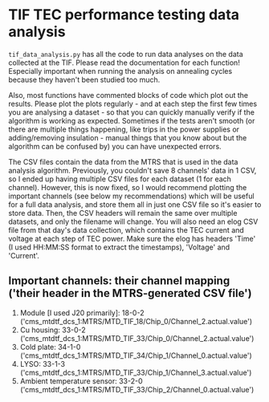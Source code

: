 # TIF TEC performance testing data analysis

`tif_data_analysis.py` has all the code to run data analyses on the data collected at the TIF. Please read the documentation for each function! Especially important when running the analysis on annealing cycles because they haven't been studied too much. 

Also, most functions have commented blocks of code which plot out the results. Please plot the plots regularly - and at each step the first few times you are analysing a dataset - so that you can quickly manually verify if the algorithm is working as expected. Sometimes if the tests aren't smooth (or there are multiple things happening, like trips in the power supplies or adding/removing insulation - manual things that you know about but the algorithm can be confused by) you can have unexpected errors. 

The CSV files contain the data from the MTRS that is used in the data analysis algorithm. 
Previously, you couldn't save 8 channels' data in 1 CSV, so I ended up having multiple CSV files for each dataset (1 for each channel). However, this is now fixed, so I would recommend plotting the important channels (see below my recommendations) which will be useful for a full data analysis, and store them all in just one CSV file so it's easier to store data. Then, the CSV headers will remain the same over multiple datasets, and only the filename will change. 
You will also need an elog CSV file from that day's data collection, which contains the TEC current and voltage at each step of TEC power. Make sure the elog has headers 'Time' (I used HH:MM:SS format to extract the timestamps), 'Voltage' and 'Current'. 


Important channels: their channel mapping ('their header in the  MTRS-generated CSV file')
-------------------------------------
1. Module [I used J20 primarily]: 18-0-2 ('cms_mtdtf_dcs_1:MTRS/MTD_TIF_18/Chip_0/Channel_2.actual.value')
2. Cu housing: 33-0-2 ('cms_mtdtf_dcs_1:MTRS/MTD_TIF_33/Chip_0/Channel_2.actual.value')
3. Cold plate: 34-1-0 ('cms_mtdtf_dcs_1:MTRS/MTD_TIF_34/Chip_1/Channel_0.actual.value')
4. LYSO: 33-1-3 ('cms_mtdtf_dcs_1:MTRS/MTD_TIF_33/Chip_1/Channel_3.actual.value')
5. Ambient temperature sensor: 33-2-0 ('cms_mtdtf_dcs_1:MTRS/MTD_TIF_33/Chip_2/Channel_0.actual.value')
